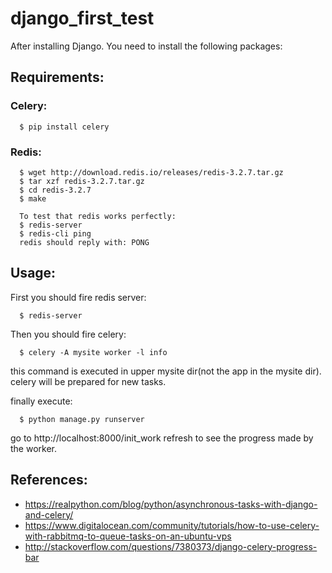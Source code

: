 # django_first_test
After installing Django. You need to install the following packages:

## Requirements:

### Celery:
```
  $ pip install celery
```
### Redis:
```
  $ wget http://download.redis.io/releases/redis-3.2.7.tar.gz
  $ tar xzf redis-3.2.7.tar.gz
  $ cd redis-3.2.7
  $ make
```
```
  To test that redis works perfectly:
  $ redis-server
  $ redis-cli ping
  redis should reply with: PONG
```
## Usage:
First you should fire redis server:
```
  $ redis-server
```

Then you should fire celery:
```
  $ celery -A mysite worker -l info
```
  this command is executed in upper mysite dir(not the app in the mysite dir).
  celery will be prepared for new tasks.

finally execute:
```
  $ python manage.py runserver
```
go to http://localhost:8000/init_work
refresh to see the progress made by the worker.

## References:
- https://realpython.com/blog/python/asynchronous-tasks-with-django-and-celery/
- https://www.digitalocean.com/community/tutorials/how-to-use-celery-with-rabbitmq-to-queue-tasks-on-an-ubuntu-vps
- http://stackoverflow.com/questions/7380373/django-celery-progress-bar
